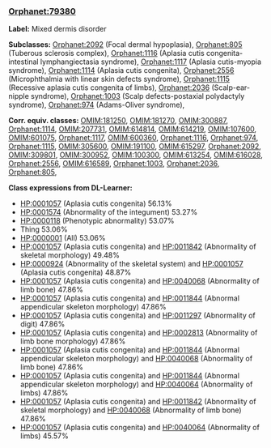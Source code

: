 
### [Orphanet:79380](http://www.orpha.net/ORDO/Orphanet_79380)
**Label:** Mixed dermis disorder

**Subclasses:** [Orphanet:2092](http://www.orpha.net/ORDO/Orphanet_2092) (Focal dermal hypoplasia), [Orphanet:805](http://www.orpha.net/ORDO/Orphanet_805) (Tuberous sclerosis complex), [Orphanet:1116](http://www.orpha.net/ORDO/Orphanet_1116) (Aplasia cutis congenita-intestinal lymphangiectasia syndrome), [Orphanet:1117](http://www.orpha.net/ORDO/Orphanet_1117) (Aplasia cutis-myopia syndrome), [Orphanet:1114](http://www.orpha.net/ORDO/Orphanet_1114) (Aplasia cutis congenita), [Orphanet:2556](http://www.orpha.net/ORDO/Orphanet_2556) (Microphthalmia with linear skin defects syndrome), [Orphanet:1115](http://www.orpha.net/ORDO/Orphanet_1115) (Recessive aplasia cutis congenita of limbs), [Orphanet:2036](http://www.orpha.net/ORDO/Orphanet_2036) (Scalp-ear-nipple syndrome), [Orphanet:1003](http://www.orpha.net/ORDO/Orphanet_1003) (Scalp defects-postaxial polydactyly syndrome), [Orphanet:974](http://www.orpha.net/ORDO/Orphanet_974) (Adams-Oliver syndrome), 

**Corr. equiv. classes:** [OMIM:181250](http://purl.obolibrary.org/obo/OMIM_181250), [OMIM:181270](http://purl.obolibrary.org/obo/OMIM_181270), [OMIM:300887](http://purl.obolibrary.org/obo/OMIM_300887), [Orphanet:1114](http://www.orpha.net/ORDO/Orphanet_1114), [OMIM:207731](http://purl.obolibrary.org/obo/OMIM_207731), [OMIM:614814](http://purl.obolibrary.org/obo/OMIM_614814), [OMIM:614219](http://purl.obolibrary.org/obo/OMIM_614219), [OMIM:107600](http://purl.obolibrary.org/obo/OMIM_107600), [OMIM:601075](http://purl.obolibrary.org/obo/OMIM_601075), [Orphanet:1117](http://www.orpha.net/ORDO/Orphanet_1117), [OMIM:600360](http://purl.obolibrary.org/obo/OMIM_600360), [Orphanet:1116](http://www.orpha.net/ORDO/Orphanet_1116), [Orphanet:974](http://www.orpha.net/ORDO/Orphanet_974), [Orphanet:1115](http://www.orpha.net/ORDO/Orphanet_1115), [OMIM:305600](http://purl.obolibrary.org/obo/OMIM_305600), [OMIM:191100](http://purl.obolibrary.org/obo/OMIM_191100), [OMIM:615297](http://purl.obolibrary.org/obo/OMIM_615297), [Orphanet:2092](http://www.orpha.net/ORDO/Orphanet_2092), [OMIM:309801](http://purl.obolibrary.org/obo/OMIM_309801), [OMIM:300952](http://purl.obolibrary.org/obo/OMIM_300952), [OMIM:100300](http://purl.obolibrary.org/obo/OMIM_100300), [OMIM:613254](http://purl.obolibrary.org/obo/OMIM_613254), [OMIM:616028](http://purl.obolibrary.org/obo/OMIM_616028), [Orphanet:2556](http://www.orpha.net/ORDO/Orphanet_2556), [OMIM:616589](http://purl.obolibrary.org/obo/OMIM_616589), [Orphanet:1003](http://www.orpha.net/ORDO/Orphanet_1003), [Orphanet:2036](http://www.orpha.net/ORDO/Orphanet_2036), [Orphanet:805](http://www.orpha.net/ORDO/Orphanet_805), 

**Class expressions from DL-Learner:**

- [HP:0001057](http://purl.obolibrary.org/obo/HP_0001057) (Aplasia cutis congenita) 56.13%
- [HP:0001574](http://purl.obolibrary.org/obo/HP_0001574) (Abnormality of the integument) 53.27%
- [HP:0000118](http://purl.obolibrary.org/obo/HP_0000118) (Phenotypic abnormality) 53.07%
- Thing 53.06%
- [HP:0000001](http://purl.obolibrary.org/obo/HP_0000001) (All) 53.06%
- [HP:0001057](http://purl.obolibrary.org/obo/HP_0001057) (Aplasia cutis congenita) and [HP:0011842](http://purl.obolibrary.org/obo/HP_0011842) (Abnormality of skeletal morphology) 49.48%
- [HP:0000924](http://purl.obolibrary.org/obo/HP_0000924) (Abnormality of the skeletal system) and [HP:0001057](http://purl.obolibrary.org/obo/HP_0001057) (Aplasia cutis congenita) 48.87%
- [HP:0001057](http://purl.obolibrary.org/obo/HP_0001057) (Aplasia cutis congenita) and [HP:0040068](http://purl.obolibrary.org/obo/HP_0040068) (Abnormality of limb bone) 47.86%
- [HP:0001057](http://purl.obolibrary.org/obo/HP_0001057) (Aplasia cutis congenita) and [HP:0011844](http://purl.obolibrary.org/obo/HP_0011844) (Abnormal appendicular skeleton morphology) 47.86%
- [HP:0001057](http://purl.obolibrary.org/obo/HP_0001057) (Aplasia cutis congenita) and [HP:0011297](http://purl.obolibrary.org/obo/HP_0011297) (Abnormality of digit) 47.86%
- [HP:0001057](http://purl.obolibrary.org/obo/HP_0001057) (Aplasia cutis congenita) and [HP:0002813](http://purl.obolibrary.org/obo/HP_0002813) (Abnormality of limb bone morphology) 47.86%
- [HP:0001057](http://purl.obolibrary.org/obo/HP_0001057) (Aplasia cutis congenita) and [HP:0011844](http://purl.obolibrary.org/obo/HP_0011844) (Abnormal appendicular skeleton morphology) and [HP:0040068](http://purl.obolibrary.org/obo/HP_0040068) (Abnormality of limb bone) 47.86%
- [HP:0001057](http://purl.obolibrary.org/obo/HP_0001057) (Aplasia cutis congenita) and [HP:0011844](http://purl.obolibrary.org/obo/HP_0011844) (Abnormal appendicular skeleton morphology) and [HP:0040064](http://purl.obolibrary.org/obo/HP_0040064) (Abnormality of limbs) 47.86%
- [HP:0001057](http://purl.obolibrary.org/obo/HP_0001057) (Aplasia cutis congenita) and [HP:0011842](http://purl.obolibrary.org/obo/HP_0011842) (Abnormality of skeletal morphology) and [HP:0040068](http://purl.obolibrary.org/obo/HP_0040068) (Abnormality of limb bone) 47.86%
- [HP:0001057](http://purl.obolibrary.org/obo/HP_0001057) (Aplasia cutis congenita) and [HP:0040064](http://purl.obolibrary.org/obo/HP_0040064) (Abnormality of limbs) 45.57%


